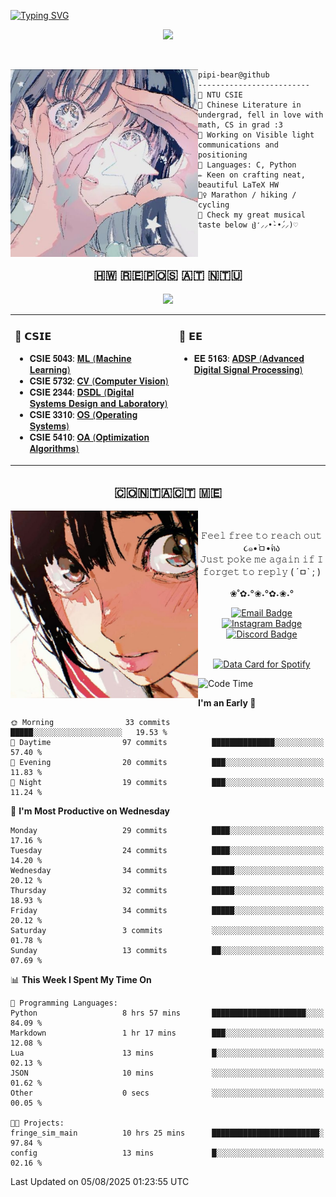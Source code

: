 [![Typing SVG](https://readme-typing-svg.demolab.com?font=Cutive+Mono&pause=1000&color=efadc9&center=true&vCenter=true&width=450&lines=Pipi's+page+<3)](https://git.io/typing-svg)

<!---
Show profile views
-->
<p align="center">
  <img src="https://komarev.com/ghpvc/?username=pipi-bear&color=ffd3d9&style=for-the-badge">
</p> <br>

<p>
<img align="left" src="assets/profile_pic.jpg" width="300" /> 

```
pipi-bear@github
-------------------------
🏫 NTU CSIE
📜 Chinese Literature in undergrad, fell in love with math, CS in grad :3
🌱 Working on Visible light communications and positioning
💫 Languages: C, Python 
✏️ Keen on crafting neat, beautiful LaTeX HW
🏃‍♀️ Marathon / hiking / cycling
🎵 Check my great musical taste below ჱ̒⸝⸝•̀֊•́⸝⸝)♡
```
</p>

<br>

<!---
Show GitHub Activities

[![pipi-bear's github activity graph](https://github-readme-activity-graph.vercel.app/graph?username=pipi-bear&bg_color=f9d9dd&color=fffcfd&point=f5c0c7&line=fef8f9)](https://github.com/pipi-bear/github-readme-activity-graph)
-->


<!---
Show spotify stats
<div align="center">
  <a href="https://data-card-for-spotify.herokuapp.com/card?user_id=x66jcxe031a67t6po1av5fi9x">
  <img 
    src="https://data-card-for-spotify.herokuapp.com/api/card?user_id=x66jcxe031a67t6po1av5fi9x&hide_title=1&hide_recents=1" 
    alt="Data Card for Spotify"
    width="350"
    >
  </a>
</div>
-->

<h2 align="center"> 🇭‌🇼‌ 🇷‌🇪‌🇵‌🇴‌🇸‌ 🇦‌🇹‌ 🇳‌🇹‌🇺‌ </h2>
<p align="center">
  <img src="assets/repos_preview_cropped.gif" style="max-width: 100%;">
</p>
<table>
  <tr>
    <!-- CSIE -->
    <td valign="top">
      <h3>📘 𝗖𝗦𝗜𝗘</h3>
      <ul>
        <!-- Using bold-2 font on instafonts-->
        <li>𝐂𝐒𝐈𝐄 𝟓𝟎𝟒𝟑: <a href="https://github.com/pipi-bear/NTU-ML-2024">𝐌𝐋 (𝐌𝐚𝐜𝐡𝐢𝐧𝐞 𝐋𝐞𝐚𝐫𝐧𝐢𝐧𝐠)</a></li>
        <li>𝐂𝐒𝐈𝐄 𝟓𝟕𝟑𝟐: <a href="https://github.com/pipi-bear/NTU-CV-2024">𝐂𝐕 (𝐂𝐨𝐦𝐩𝐮𝐭𝐞𝐫 𝐕𝐢𝐬𝐢𝐨𝐧)</a></li>
        <li>𝐂𝐒𝐈𝐄 𝟐𝟑𝟒𝟒: <a href="https://github.com/pipi-bear/NTU-DSDL-2025">𝐃𝐒𝐃𝐋 (𝐃𝐢𝐠𝐢𝐭𝐚𝐥 𝐒𝐲𝐬𝐭𝐞𝐦𝐬 𝐃𝐞𝐬𝐢𝐠𝐧 𝐚𝐧𝐝 𝐋𝐚𝐛𝐨𝐫𝐚𝐭𝐨𝐫𝐲)</a></li>
        <li>𝐂𝐒𝐈𝐄 𝟑𝟑𝟏𝟎: <a href="https://github.com/pipi-bear/NTU-OS-2025">𝐎𝐒 (𝐎𝐩𝐞𝐫𝐚𝐭𝐢𝐧𝐠 𝐒𝐲𝐬𝐭𝐞𝐦𝐬)</a></li>
        <li>𝐂𝐒𝐈𝐄 𝟓𝟒𝟏𝟎: <a href="https://github.com/pipi-bear/NTU-OA-2025">𝐎𝐀 (𝐎𝐩𝐭𝐢𝐦𝐢𝐳𝐚𝐭𝐢𝐨𝐧 𝐀𝐥𝐠𝐨𝐫𝐢𝐭𝐡𝐦𝐬)</a></li> </ul>
    </td>
    <!-- EE -->
    <td valign="top">
      <h3>📗 𝗘𝗘</h3>
      <ul>
        <li>𝐄𝐄 𝟓𝟏𝟔𝟑: <a href="https://github.com/pipi-bear/NTU-ADSP-2025">𝐀𝐃𝐒𝐏 (𝐀𝐝𝐯𝐚𝐧𝐜𝐞𝐝 𝐃𝐢𝐠𝐢𝐭𝐚𝐥 𝐒𝐢𝐠𝐧𝐚𝐥 𝐏𝐫𝐨𝐜𝐞𝐬𝐬𝐢𝐧𝐠)</a></li>
      </ul>
    </td>
  </tr>
</table>



<h2 align="center"> 🇨‌🇴‌🇳‌🇹‌🇦‌🇨‌🇹‌ 🇲‌🇪‌ </h2>
<div align="center">
  <img src="assets/contact_pic.jpg" 
    align="left" 
    width = 300px 
    height = auto>
</div>
<br>

<p align="center">
  𝙵𝚎𝚎𝚕 𝚏𝚛𝚎𝚎 𝚝𝚘 𝚛𝚎𝚊𝚌𝚑 𝚘𝚞𝚝 ૮๑•̀ㅁ•́ฅა
  <br>
  𝙹𝚞𝚜𝚝 𝚙𝚘𝚔𝚎 𝚖𝚎 𝚊𝚐𝚊𝚒𝚗 𝚒𝚏 𝙸 𝚏𝚘𝚛𝚐𝚎𝚝 𝚝𝚘 𝚛𝚎𝚙𝚕𝚢 ( ´ㅁ` ; )
  <br>
  <br>
  ❀˚✿˖°❀˖°✿˖❀˖°
  <br>
</p>

<p align="center">
<a href="mailto:asymptote069@gmail.com">
  <img src="https://img.shields.io/badge/asymptote069-white?style=for-the-badge&logo=gmail&logoColor=%23EA4335&logoSize=auto&labelColor=f9e0ea" alt="Email Badge"/>
</a>
<a href="https://instagram.com/pipi._.bear" target="_blank">
  <img src="https://img.shields.io/badge/%20pipi.__.bear-white?style=for-the-badge&logo=instagram&logoColor=%23FF0069&logoSize=auto&labelColor=f9e0ea" alt="Instagram Badge"/>
</a>
<a href="https://discord.com/users/488404373903245313" target="_blank">
  <img src="https://img.shields.io/badge/pipibear-white?style=for-the-badge&logo=discord&logoColor=5865F2&logoSize=auto&labelColor=f9e0ea" alt="Discord Badge"/>
</a>
</p>
</div>
<br>

<!---
Show spotify stats
-->
<div align="center">
  <a href="https://data-card-for-spotify.herokuapp.com/card?user_id=x66jcxe031a67t6po1av5fi9x">
  <img 
    src="https://data-card-for-spotify.herokuapp.com/api/card?user_id=x66jcxe031a67t6po1av5fi9x&hide_title=1&hide_recents=1" 
    alt="Data Card for Spotify"
    width="320"
    >
  </a>
</div>

<!---
Generate top languages, for more info, see:
https://github.com/anuraghazra/github-readme-stats
-->
<!-- <p align="center">
  <a href="https://github.com/anuraghazra/github-readme-stats">
    <img src="https://github-readme-stats.vercel.app/api/top-langs/?username=pipi-bear&layout=compact" alt="Top Langs" />
  </a>
</p> -->

<!---
waka-readme-stats
https://github.com/anmol098/waka-readme-stats

for configuration, set .github/workflows/waka-readme.yml
-->

<!---
Generate waka stats
-->
<!--START_SECTION:waka-->
![Code Time](http://img.shields.io/badge/Code%20Time-27%20hrs%2036%20mins-blue)

**I'm an Early 🐤** 

```text
🌞 Morning                33 commits          █████░░░░░░░░░░░░░░░░░░░░   19.53 % 
🌆 Daytime                97 commits          ██████████████░░░░░░░░░░░   57.40 % 
🌃 Evening                20 commits          ███░░░░░░░░░░░░░░░░░░░░░░   11.83 % 
🌙 Night                  19 commits          ███░░░░░░░░░░░░░░░░░░░░░░   11.24 % 
```
📅 **I'm Most Productive on Wednesday** 

```text
Monday                   29 commits          ████░░░░░░░░░░░░░░░░░░░░░   17.16 % 
Tuesday                  24 commits          ████░░░░░░░░░░░░░░░░░░░░░   14.20 % 
Wednesday                34 commits          █████░░░░░░░░░░░░░░░░░░░░   20.12 % 
Thursday                 32 commits          █████░░░░░░░░░░░░░░░░░░░░   18.93 % 
Friday                   34 commits          █████░░░░░░░░░░░░░░░░░░░░   20.12 % 
Saturday                 3 commits           ░░░░░░░░░░░░░░░░░░░░░░░░░   01.78 % 
Sunday                   13 commits          ██░░░░░░░░░░░░░░░░░░░░░░░   07.69 % 
```


📊 **This Week I Spent My Time On** 

```text
💬 Programming Languages: 
Python                   8 hrs 57 mins       █████████████████████░░░░   84.09 % 
Markdown                 1 hr 17 mins        ███░░░░░░░░░░░░░░░░░░░░░░   12.08 % 
Lua                      13 mins             █░░░░░░░░░░░░░░░░░░░░░░░░   02.13 % 
JSON                     10 mins             ░░░░░░░░░░░░░░░░░░░░░░░░░   01.62 % 
Other                    0 secs              ░░░░░░░░░░░░░░░░░░░░░░░░░   00.05 % 

🐱‍💻 Projects: 
fringe_sim_main          10 hrs 25 mins      ████████████████████████░   97.84 % 
config                   13 mins             █░░░░░░░░░░░░░░░░░░░░░░░░   02.16 % 
```


 Last Updated on 05/08/2025 01:23:55 UTC
<!--END_SECTION:waka-->